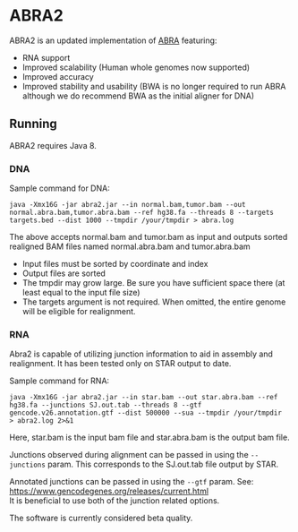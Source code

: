 # ABRA2

ABRA2 is an updated implementation of [ABRA](https://github.com/mozack/abra) featuring:
* RNA support
* Improved scalability (Human whole genomes now supported)
* Improved accuracy
* Improved stability and usability (BWA is no longer required to run ABRA although we do recommend BWA as the initial aligner for DNA)

## Running

ABRA2 requires Java 8.

### DNA

Sample command for DNA:

```java -Xmx16G -jar abra2.jar --in normal.bam,tumor.bam --out normal.abra.bam,tumor.abra.bam --ref hg38.fa --threads 8 --targets targets.bed --dist 1000 --tmpdir /your/tmpdir > abra.log```

The above accepts normal.bam and tumor.bam as input and outputs sorted realigned BAM files named normal.abra.bam and tumor.abra.bam

* Input files must be sorted by coordinate and index
* Output files are sorted
* The tmpdir may grow large.  Be sure you have sufficient space there (at least equal to the input file size)
* The targets argument is not required.  When omitted, the entire genome will be eligible for realignment.

### RNA

Abra2 is capable of utilizing junction information to aid in assembly and realignment.  It has been tested only on STAR output to date.

Sample command for RNA:

```java -Xmx16G -jar abra2.jar --in star.bam --out star.abra.bam --ref hg38.fa --junctions SJ.out.tab --threads 8 --gtf gencode.v26.annotation.gtf --dist 500000 --sua --tmpdir /your/tmpdir  > abra2.log 2>&1```

Here, star.bam is the input bam file and star.abra.bam is the output bam file.

Junctions observed during alignment can be passed in using the ```--junctions``` param.  This corresponds to the SJ.out.tab file output by STAR.

Annotated junctions can be passed in using the ```--gtf``` param.  See: https://www.gencodegenes.org/releases/current.html  
It is beneficial to use both of the junction related options.

The software is currently considered beta quality.

